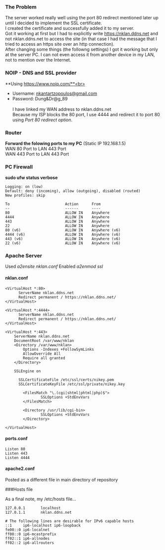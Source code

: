 ### The Problem
The server worked really well using the port 80 redirect mentioned later up until I decided to implement the SSL certificate.<br>
I created the certificate and successfully added it to my server.<br>
Got it working at first but I had to explicitly write https://nklan.ddns.net and not nklan.ddns.net to access the site (in that case I had the message that I tried to access an https site over an http connection).<br>
After changing some things (the followng settings) I got it working but only at the server PC. I can not even access it from another device in my LAN, not to mention over the Internet.<br>

### NOIP - DNS and SSL provider
**Using https://www.noip.com/**<br><br>
- Username: nkantartzopoulos@gmail.com<br>
- Password: Dung&Dr@g_89<br><br>
I have linked my WAN address to nklan.ddns.net<br>
Because my ISP blocks the 80 port, I use 4444 and redirect it to port 80 using *Port 80 redirect option*.<br>

### Router
**Forward the folowing ports to my PC** (Static IP 192.168.1.5)<br>
WAN 80 Port to LAN 443 Port<br>
WAN 443 Port to LAN 443 Port<br>

### PC Firewall
**sudo ufw status verbose**
```
Logging: on (low)
Default: deny (incoming), allow (outgoing), disabled (routed)
New profiles: skip

To                         Action      From
--                         ------      ----
80                         ALLOW IN    Anywhere                  
4444                       ALLOW IN    Anywhere                  
443                        ALLOW IN    Anywhere                  
22                         ALLOW IN    Anywhere                  
80 (v6)                    ALLOW IN    Anywhere (v6)             
4444 (v6)                  ALLOW IN    Anywhere (v6)             
443 (v6)                   ALLOW IN    Anywhere (v6)             
22 (v6)                    ALLOW IN    Anywhere (v6) 
```

### Apache Server

Used *a2ensite nklan.conf*
Enabled *a2enmod ssl*

#### nklan.conf
```
<VirtualHost *:80> 
      ServerName nklan.ddns.net
      Redirect permanent / https://nklan.ddns.net/
</VirtualHost>

<VirtualHost *:4444> 
      ServerName nklan.ddns.net
      Redirect permanent / https://nklan.ddns.net/
</VirtualHost>

<VirtualHost *:443>
    ServerName nklan.ddns.net
    DocumentRoot /var/www/nklan
    <Directory /var/www/nklan>
        Options -Indexes +FollowSymLinks
        AllowOverride All
        Require all granted
    </Directory>

    SSLEngine on 

      SSLCertificateFile /etc/ssl/certs/nikey.pem
      SSLCertificateKeyFile /etc/ssl/private/nikey.key

		<FilesMatch "\.(cgi|shtml|phtml|php)$">
				SSLOptions +StdEnvVars
		</FilesMatch>
    
		<Directory /usr/lib/cgi-bin>
				SSLOptions +StdEnvVars
		</Directory>

</VirtualHost>
```

#### ports.conf
```
Listen 80
Listen 443
Listen 4444
```

#### apache2.conf
Posted as a different file in main directory of repository


###Hosts file

As a final note, my /etc/hosts file...
```
127.0.0.1       localhost
127.0.1.1       nklan.ddns.net

# The following lines are desirable for IPv6 capable hosts
::1     ip6-localhost ip6-loopback
fe00::0 ip6-localnet
ff00::0 ip6-mcastprefix
ff02::1 ip6-allnodes
ff02::2 ip6-allrouters
```
